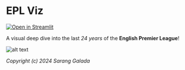# EPL Viz

[![Open in Streamlit](https://static.streamlit.io/badges/streamlit_badge_black_white.svg)](https://epl-viz.streamlit.app)

A visual deep dive into the last *24 years* of the **English Premier League**!

![alt text](https://github.com/saranggalada/EDA-English-Premier-League-24yr/blob/main/website.png?raw=true)

*Copyright (c) 2024 Sarang Galada*

